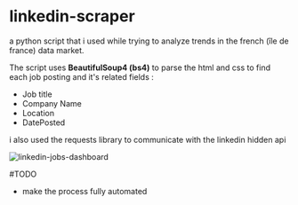 ﻿# linkedin-scraper
 
 a python script that i used while trying to analyze trends in the french (île de france) data market.

The script uses **BeautifulSoup4 (bs4)** to parse the html and css to find each job posting and it's related fields : 
* Job title
* Company Name 
* Location
* DatePosted

i also used the requests library to communicate with the linkedin hidden api




![linkedin-jobs-dashboard](https://user-images.githubusercontent.com/123556972/236683830-64dc59db-ae8d-405d-bd75-7ef2fd14a127.png)

#TODO
* make the process fully automated 
